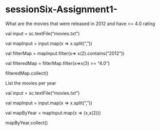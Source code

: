 # sessionSix-Assignment1-


What are the movies that were released in 2012 and have >= 4.0 rating

val input = sc.textFile(“movies.txt”)

val mapInput = input.map(x => x.split(“,”))

val filterMap = mapInput.filter(x=> x(2).contains(“2012”))

val filteredMap = filterMap.filter(x=>x(3)  >= “4.0”)

filteredMap.collect()


List the movies per year

val input = sc.textFile(“movies.txt”)

val mapInput = input.map(x => x.split(“,”))

val mapByYear = mapInput.map(x  => (x,x(2)))

mapByYear.collect()



	
